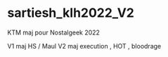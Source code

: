 # sartiesh_klh2022_V2

KTM maj pour Nostalgeek 2022

V1 maj HS / Maul
V2 maj execution , HOT , bloodrage
